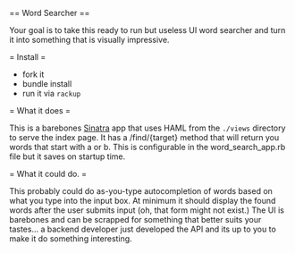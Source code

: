 == Word Searcher ==

Your goal is to take this ready to run but useless UI word searcher and
turn it into something that is visually impressive.

= Install =

  * fork it
  * bundle install
  * run it via `rackup`

= What it does =

This is a barebones [Sinatra](http://sinatrarb.org) app that uses HAML from the `./views` directory to serve the index page.
It has a /find/{target} method that will return you words that start
with a or b.  This is configurable in the word_search_app.rb file but it
saves on startup time.

= What it could do. = 

This probably could do as-you-type autocompletion of words based on what you type
into the input box.  At minimum it should display the found words after
the user submits input (oh, that form might not exist.)  The UI is
barebones and can be scrapped for something that better suits your
tastes... a backend developer just developed the API and its up to you
to make it do something interesting.
